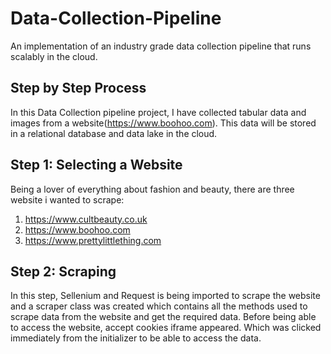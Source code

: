 # Data-Collection-Pipeline
An implementation of an industry grade data collection pipeline that runs scalably in the cloud.

## Step by Step Process

In this Data Collection pipeline project, I have collected tabular data and images from a website(https://www.boohoo.com). This data will be stored in a relational database and data lake in the cloud.

## Step 1: Selecting a Website

Being a lover of everything about fashion and beauty, there are three website i wanted to scrape:
1. https://www.cultbeauty.co.uk
2. https://www.boohoo.com
3. https://www.prettylittlething.com

## Step 2: Scraping

In this step, Sellenium and Request is being imported to scrape the website and a scraper class was created which contains all the methods used to scrape data from the website and get the required data. Before being able to access the website, accept cookies iframe appeared. Which was clicked immediately from the initializer to be able to access the data.
